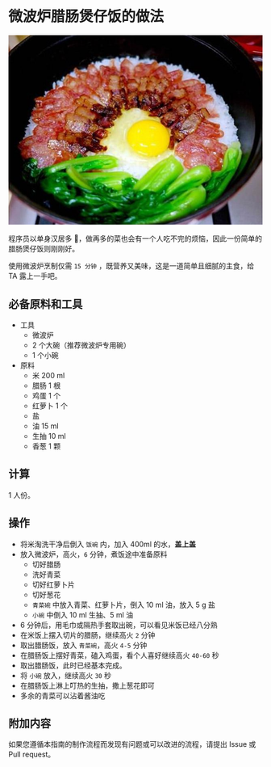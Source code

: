 # 微波炉腊肠煲仔饭的做法

![微波炉腊肠煲仔饭](微波炉腊肠煲仔饭.png)

程序员以单身汉居多 🐶，做再多的菜也会有一个人吃不完的烦恼，因此一份简单的腊肠煲仔饭则刚刚好。

使用微波炉烹制仅需 `15 分钟` ，既营养又美味，这是一道简单且细腻的主食，给 TA 露上一手吧。

## 必备原料和工具

- 工具
  - 微波炉
  - 2 个大碗（推荐微波炉专用碗）
  - 1 个小碗
- 原料
  - 米 200 ml
  - 腊肠 1 根
  - 鸡蛋 1 个
  - 红萝卜 1 个
  - 盐
  - 油 15 ml
  - 生抽 10 ml
  - 香葱 1 颗

## 计算

1 人份。

## 操作

- 将米淘洗干净后倒入 `饭碗` 内，加入 400ml 的水，**盖上盖**
- 放入微波炉，高火，`6` 分钟，煮饭途中准备原料
  - 切好腊肠
  - 洗好青菜
  - 切好红萝卜片
  - 切好葱花
  - `青菜碗` 中放入青菜、红萝卜片，倒入 10 ml 油，放入 5 g 盐
  - `小碗` 中倒入 10 ml 生抽、5 ml 油
- 6 分钟后，用毛巾或隔热手套取出碗，可以看见米饭已经八分熟
- 在米饭上摆入切片的腊肠，继续高火 `2` 分钟
- 取出腊肠饭，放入 `青菜碗`，高火 `4-5` 分钟
- 在腊肠饭上摆好青菜，磕入鸡蛋，看个人喜好继续高火 `40-60` 秒
- 取出腊肠饭，此时已经基本完成。
- 将 `小碗` 放入，继续高火 `30` 秒
- 在腊肠饭上淋上叮热的生抽，撒上葱花即可
- 多余的青菜可以沾着酱油吃

## 附加内容

如果您遵循本指南的制作流程而发现有问题或可以改进的流程，请提出 Issue 或 Pull request。
